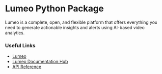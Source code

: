 # Lumeo Python Package

Lumeo is a complete, open, and flexible platform that offers everything you need to generate actionable insights and alerts using AI-based video analytics.

### Useful Links

- [Lumeo](https://lumeo.com/)
- [Lumeo Documentation Hub](https://docs.lumeo.com/)
- [API Reference](https://docs.lumeo.com/reference)